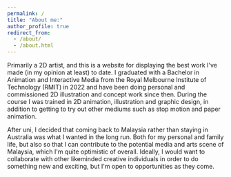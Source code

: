 ```yaml
---
permalink: /
title: "About me:"
author_profile: true
redirect_from: 
  - /about/
  - /about.html
---
```


Primarily a 2D artist, and this is a website for displaying the best work I've made (in my opinion at least) to date. I graduated with a Bachelor in Animation and Interactive Media from the Royal Melbourne Institute of Technology (RMIT) in 2022 and have been doing personal and commissioned 2D illustration and concept work since then. During the course I was trained in 2D animation, illustration and graphic design, in addition to getting to try out other mediums such as stop motion and paper animation.

After uni, I decided that coming back to Malaysia rather than staying in Australia was what I wanted in the long run. Both for my personal and family life, but also so that I can contribute to the potential media and arts scene of Malaysia, which I'm quite optimistic of overall. Ideally, I would want to collaborate with other likeminded creative individuals in order to do something new and exciting, but I'm open to opportunities as they come. 
